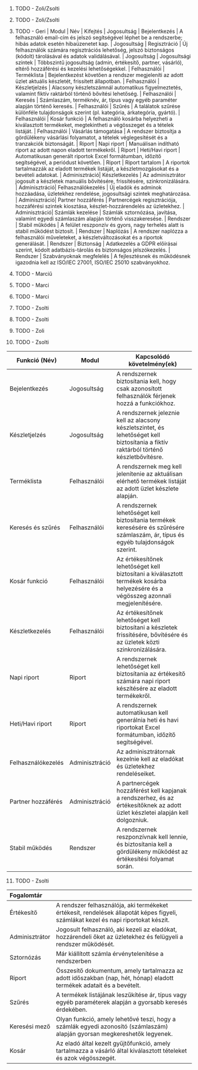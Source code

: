 1. TODO - Zoli/Zsolti








2. TODO - Zoli/Zsolti









3. TODO - Geri
| Modul         | Név                       | Kifejtés 
| Jogosultság   | Bejelentkezés             | A felhasználó email-cím és jelszó segítségével léphet be a rendszerbe; hibás adatok esetén hibaüzenetet kap. 
| Jogosultság   | Regisztráció              | Új felhasználók számára regisztrációs lehetőség, jelszó biztonságos (kódolt) tárolásával és adatok validálásával. 
| Jogosultság   | Jogosultsági szintek      | Többszintű jogosultság (admin, értékesítő, partner, vásárló), eltérő hozzáférési és kezelési lehetőségekkel. 
| Felhasználói  | Terméklista               | Bejelentkezést követően a rendszer megjeleníti az adott üzlet aktuális készletét, frissített állapotban. 
| Felhasználói  | Készletjelzés             | Alacsony készletszámnál automatikus figyelmeztetés, valamint fiktív raktárból történő bővítési lehetőség. 
| Felhasználói  | Keresés                   | Számlaszám, terméknév, ár, típus vagy egyéb paraméter alapján történő keresés. 
| Felhasználói  | Szűrés                    | A találatok szűrése különféle tulajdonságok szerint (pl. kategória, árkategória, gyártó). 
| Felhasználói  | Kosár funkció             | A felhasználó kosárba helyezheti a kiválasztott termékeket, megtekintheti a végösszeget és a tételek listáját. 
| Felhasználói  | Vásárlás támogatása       | A rendszer biztosítja a gördülékeny vásárlási folyamatot, a tételek véglegesítését és a tranzakciók biztonságát. 
| Riport        | Napi riport               | Manuálisan indítható riport az adott napon eladott termékekről. 
| Riport        | Heti/Havi riport          | Automatikusan generált riportok Excel formátumban, időzítő segítségével, a periódust követően. 
| Riport        | Riport tartalom           | A riportok tartalmazzák az eladott termékek listáját, a készletmozgásokat és a bevételi adatokat. 
| Adminisztráció| Készletkezelés            | Az adminisztrátor jogosult a készletek manuális bővítésére, frissítésére, szinkronizálására. 
| Adminisztráció| Felhasználókezelés        | Új eladók és adminok hozzáadása, üzletekhez rendelése, jogosultsági szintek meghatározása. 
| Adminisztráció| Partner hozzáférés        | Partnercégek regisztrációja, hozzáférési szintek kiosztása, készlet-hozzárendelés az üzletekhez. 
| Adminisztráció| Számlák kezelése          | Számlák sztornózása, javítása, valamint egyedi számlaszám alapján történő visszakeresése. 
| Rendszer      | Stabil működés            | A felület reszponzív és gyors, nagy terhelés alatt is stabil működést biztosít. 
| Rendszer      | Naplózás                  | A rendszer naplózza a felhasználói műveleteket, a készletváltozásokat és a riportok generálását. 
| Rendszer      | Biztonság                 | Adatkezelés a GDPR előírásai szerint, kódolt adatbázis-tárolás és biztonságos jelszókezelés. 
| Rendszer      | Szabványoknak megfelelés  | A fejlesztésnek és működésnek igazodnia kell az ISO/IEC 27001, ISO/IEC 25010 szabványokhoz. 

4. TODO - Marciű









5. TODO - Marci









6. TODO - Marci









7. TODO - Zsolti









8. TODO - Zsolti









9. TODO - Zoli




10. TODO - Zsolti

| Funkció (Név)      | Modul          | Kapcsolódó követelmény(ek)                                                                                                            |
|--------------------|----------------|---------------------------------------------------------------------------------------------------------------------------------------|
| Bejelentkezés      | Jogosultság    | A rendszernek biztosítania kell, hogy csak azonosított felhasználók férjenek hozzá a funkciókhoz.                                     |
| Készletjelzés      | Jogosultság    | A rendszernek jeleznie kell az alacsony készletszintet, és lehetőséget kell biztosítania a fiktív raktárból történő készletbővítésre. |
| Terméklista        | Felhasználói   | A rendszernek meg kell jelenítenie az aktuálisan elérhető termékek listáját az adott üzlet készlete alapján.                          |
| Keresés és szűrés  | Felhasználói   | A rendszernek lehetőséget kell biztosítania termékek keresésére és szűrésére számlaszám, ár, típus és egyéb tulajdonságok szerint.    |
| Kosár funkció      | Felhasználói   | Az értékesítőnek lehetőséget kell biztosítani a kiválasztott termékek kosárba helyezésére és a végösszeg azonnali megjelenítésére.    |
| Készletkezelés     | Felhasználói   | Az értékesítőnek lehetőséget kell biztosítani a készletek frissítésére, bővítésére és az üzletek közti szinkronizálására.             |
| Napi riport        | Riport         | A rendszernek lehetőséget kell biztosítania az értékesítő számára napi riport készítésére az eladott termékekről.                     |
| Heti/Havi riport   | Riport         | A rendszernek automatikusan kell generálnia heti és havi riportokat Excel formátumban, időzítő segítségével.                          |
| Felhasználókezelés | Adminisztráció | Az adminisztrátornak kezelnie kell az eladókat és üzletekhez rendeléseiket.                                                           |
| Partner hozzáférés | Adminisztráció | A partnercégek hozzáférést kell kapjanak a rendszerhez, és az értékesítőknek az adott üzlet készletei alapján kell dolgozniuk.        |
| Stabil működés     | Rendszer       | A rendszernek reszponzívnak kell lennie, és biztosítania kell a gördülékeny működést az értékesítési folyamat során.                  |


11. TODO - Zsolti

| Fogalomtár     |                                                                                                                                     |
|:---------------|:------------------------------------------------------------------------------------------------------------------------------------|
| Értékesítő     | A rendszer felhasználója, aki termékeket értékesít, rendelések állapotát képes figyeli, számlákat kezel és napi riportokat készít.  |
| Adminisztrátor | Jogosult felhasználó, aki kezeli az eladókat, hozzárendeli őket az üzletekhez és felügyeli a rendszer működését.                    |
| Sztornózás     | Már kiállított számla érvénytelenítése a rendszerben                                                                                |
| Riport         | Összesítő dokumentum, amely tartalmazza az adott időszakban (nap, hét, hónap) eladott termékek adatait és a bevételt.               |
| Szűrés         | A termékek listájának leszűkítése ár, típus vagy egyéb paraméterek alapján a gyorsabb keresés érdekében.                            |
| Keresési mező  | Olyan funkció, amely lehetővé teszi, hogy a számlák egyedi azonosító (számlaszám) alapján gyorsan megkereshetők legyenek.           |
| Kosár          | Az eladó által kezelt gyűjtőfunkció, amely tartalmazza a vásárló által kiválasztott tételeket és azok végösszegét.                  |